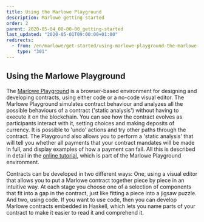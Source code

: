 ```yaml
---
title: Using the Marlowe Playground
description: Marlowe getting started
order: 2
parent: 2020-05-04_08-00-00_getting-started
last_updated: "2020-05-01T09:00:00+01:00"
redirects:
  - from: /en/marlowe/get-started/using-marlowe-playground-the-marlowe-emulator/
    type: "301"
---
```

## Using the Marlowe Playground

The [Marlowe Playground](https://alpha.marlowe.iohkdev.io) is a browser-based environment for designing and developing contracts, using either code or a no-code visual editor. The Marlowe Playground simulates contract behaviour and analyzes all the possible behaviours of a contract ('static analysis') without having to execute it on the blockchain. You can see how the contract evolves as participants interact with it, setting choices and making deposits of currency. It is possible to 'undo' actions and try other paths through the contract. The Playground also allows you to perform a 'static analysis' that will tell you whether all payments that your contract mandates will be made in full, and display examples of how a payment can fail. All this is described in detail in the [online tutorial](https://alpha.marlowe.iohkdev.io/doc/marlowe/tutorials/index.html), which is part of the Marlowe Playground environment.

Contracts can be developed in two different ways: One, using a visual editor that allows you to put a Marlowe contract together piece by piece in an intuitive way. At each stage you choose one of a selection of components that fit into a gap in the contract, just like fitting a piece into a jigsaw puzzle. And two, using code. If you want to use code, then you can develop Marlowe contracts embedded in Haskell, which lets you name parts of your contract to make it easier to read it and comprehend it.
 


